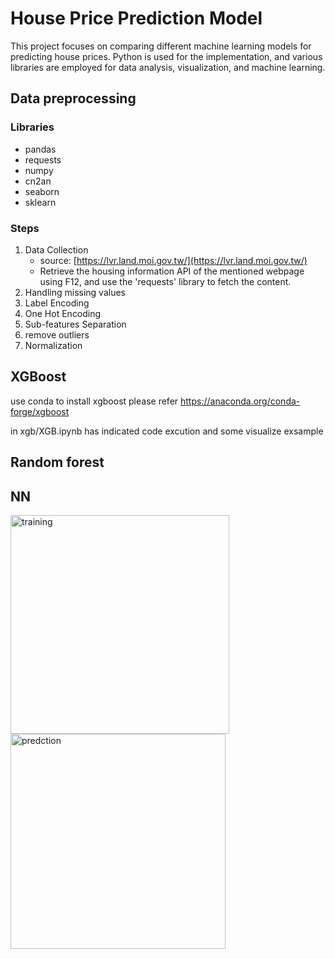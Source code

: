# House Price Prediction Model

This project focuses on comparing different machine learning models for predicting house prices. Python is used for the implementation, and various libraries are employed for data analysis, visualization, and machine learning.

## Data preprocessing

###  Libraries
  - pandas
  - requests
  - numpy
  - cn2an
  - seaborn
  - sklearn

### Steps
  1. Data Collection
     - source: [https://lvr.land.moi.gov.tw/](https://lvr.land.moi.gov.tw/)
     - Retrieve the housing information API of the mentioned webpage using F12, and use the 'requests' library to fetch the content.
  2. Handling missing values
  3. Label Encoding
  4. One Hot Encoding
  5. Sub-features Separation
  6. remove outliers
  7. Normalization
  
## XGBoost
  use conda to install xgboost please refer https://anaconda.org/conda-forge/xgboost
  
  in xgb/XGB.ipynb has indicated code excution and some visualize exsample 
## Random forest
## NN


<img width="350" alt="training" src="https://github.com/k38670462/ML_Project/assets/41421967/b0eb9c62-7cb7-4480-bf07-0a71cd8ecf5e">


<img width="344" alt="predction" src="https://github.com/k38670462/ML_Project/assets/41421967/c0a0f323-00ac-4df9-bf96-418dc759493a">
